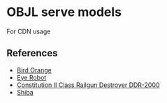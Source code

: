 # OBJL serve models
For CDN usage

## References
- [Bird Orange](https://sketchfab.com/3d-models/bird-orange-0d31748606c2499fb652c0c1052b7cfa)
- [Eye Robot](https://sketchfab.com/3d-models/eye-robot-0f62aedb1f564133b259b1dd02297673)
- [Constitution II Class Railgun Destroyer DDR-2000](https://sketchfab.com/3d-models/constitution-ii-class-railgun-destroyer-ddr-2000-3b04b0a0dc1244d28d99382f7d33d54e)
- [Shiba](https://sketchfab.com/3d-models/shiba-faef9fe5ace445e7b2989d1c1ece361c)
